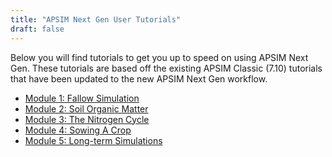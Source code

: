 ```yaml
---
title: "APSIM Next Gen User Tutorials"
draft: false
---
```


Below you will find tutorials to get you up to speed on using APSIM Next Gen.
These tutorials are based off the existing APSIM Classic (7.10) tutorials that have been updated
to the new APSIM Next Gen workflow.

* [Module 1: Fallow Simulation](/user_tutorials/module1/moduleonetutorial)
* [Module 2: Soil Organic Matter](/user_tutorials/module2/moduletwotutorial)
* [Module 3: The Nitrogen Cycle](/user_tutorials/module3/moduleThreeTutorial)
* [Module 4: Sowing A Crop](/user_tutorials/module4/moduleFourTutorial)
* [Module 5: Long-term Simulations](/user_tutorials/module5/moduleFiveTutorial)
